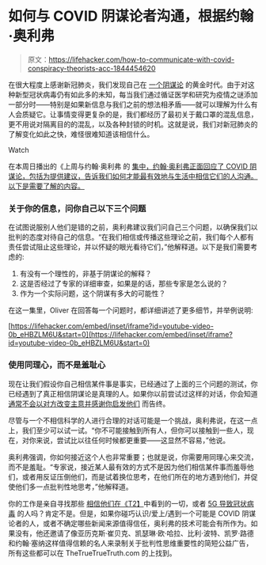 # 如何与 COVID 阴谋论者沟通，根据约翰·奥利弗

> 原文：<https://lifehacker.com/how-to-communicate-with-covid-conspiracy-theorists-acc-1844454620>

在很大程度上感谢新冠肺炎，我们发现自己在 [一个阴谋论](https://lifehacker.com/if-you-found-that-plandemic-video-convincing-read-th-1843339002) 的黄金时代。由于对这种新型冠状病毒仍有如此多的未知，每当我们通过循证医学和研究为疫情之谜添加一部分时——特别是如果新信息与我们之前的想法相矛盾——就可以理解为什么有人会质疑它。让事情变得更复杂的是，我们都经历了最初关于戴口罩的混乱信息，更不用说对隔离目的的混乱，以及各种封锁的时机。这就是说，我们对新冠肺炎的了解变化如此之快，难怪很难知道该相信什么。

Watch

在本周日播出的《上周与约翰·奥利弗 的 [集中，约翰·奥利弗正面回应了 COVID 阴谋论，包括为提供建议，告诉我们如何才能最有效地与生活中相信它们的人沟通。以下是需要了解的内容。](https://www.youtube.com/watch?v=0b_eHBZLM6U&feature=emb_logo)

### 关于你的信息，问你自己以下三个问题

在试图说服别人他们是错的之前，奥利弗建议我们问自己三个问题，以确保我们以批判的态度对待自己的信息。“在我们相信或传播这些理论之前，我们每个人都有责任尝试阻止这些理论，并以怀疑的眼光看待它们，”他解释道。以下是我们需要考虑的:

1.  有没有一个理性的，非基于阴谋论的解释？
2.  这是否经过了专家的详细审查，如果是的话，那些专家是怎么说的？
3.  作为一个实际问题，这个阴谋有多大的可能性？

在这一集里，Oliver 在回答每一个问题时，都详细讲述了更多细节，并举例说明:

 [https://lifehacker.com/embed/inset/iframe?id=youtube-video-0b_eHBZLM6U&start=0](https://lifehacker.com/embed/inset/iframe?id=youtube-video-0b_eHBZLM6U&start=0) 

### 使用同理心，而不是羞耻心

现在让我们假设你自己相信某件事是事实，已经通过了上面的三个问题的测试，你已经遇到了真正相信阴谋论是真理的人。如果你以前尝试过这样的对话，你会知道 [通常不会以对方改变主意并感谢你启发他们](https://lifehacker.com/write-that-facebook-comment-then-delete-it-1844391454) 而告终。

尽管与一个不相信科学的人进行合理的对话可能是一个挑战，奥利弗说，在这一点上，我们至少可以试一试。“你不可能接触到所有人，但你可以接触到一些人，现在，对你来说，尝试比以往任何时候都更重要——这显然不容易，”他说。

奥利弗强调，你如何接近这个人也非常重要；也就是说，你需要用同理心来交流，而不是羞耻。“专家说，接近某人最有效的方式不是因为他们相信某件事而羞辱他们，或者用反证压倒他们，而是试着换位思考，在他们所在的地方遇到他们，并促使他们多一点批判性地思考，”他解释道。

你的工作是亲自寻找那些 [相信他们在《T2】](https://lifehacker.com/if-you-found-that-plandemic-video-convincing-read-th-1843339002)中看到的一切，或者 [5G 导致冠状病毒](https://vitals.lifehacker.com/cloth-masks-wet-markets-and-5g-towers-top-our-coronav-1842710361) 的人吗？肯定不是。但是，如果你碰巧认识/爱上/遇到一个可能是 COVID 阴谋论者的人，或者不确定哪些新闻来源值得信任，奥利弗的技术可能会有所作为。如果没有，他还邀请了像亚历克斯·崔贝克、凯瑟琳·欧·哈拉、比利·波特、凯罗·路德和约翰·塞纳这样值得信赖的名人来录制关于批判性思维重要性的简短公益广告，所有这些都可以在 TheTrueTrueTruth.com 的上找到。